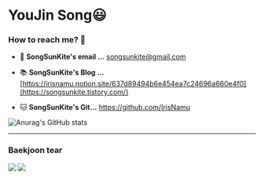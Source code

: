 




# YouJin Song😃

   

### How to reach me? 🤔
- 📮  **SongSunKite's email ...**
songsunkite@gmail.com

- 📚  **SongSunKite's Blog ...** 
[https://irisnamu.notion.site/637d89494b6e454ea7c24696a660e4f0](https://songsunkite.tistory.com/)

- 🐱  **SongSunKite's Git...**
 https://github.com/IrisNamu

![Anurag's GitHub stats](https://github-readme-stats.vercel.app/api?username=IrisNamu&show_icons=true&theme=tokyonight)



  
----
<div>
<h3>Baekjoon tear</h3>
<img align='left' src="http://mazassumnida.wtf/api/v2/generate_badge?boj=songsunkite"/> 
<img align='left' src="http://mazandi.herokuapp.com/api?handle=songsunkite&theme=warm"/>
</div>


